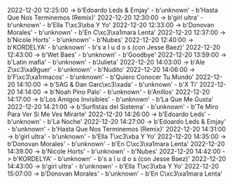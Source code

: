 2022-12-20 12:25:00 -> b'Edoardo Leds & Emjay' - b'unknown' - b'Hasta Que Nos Terminemos (Remix)'
2022-12-20 12:30:00 -> b'girl ultra' - b'unknown' - b'Ella T\xc3\xba Y Yo'
2022-12-20 12:33:00 -> b'Donovan Morales' - b'unknown' - b'En C\xc3\xa1mara Lenta'
2022-12-20 12:37:00 -> b'Nicole Horts' - b'unknown' - b'Nubes'
2022-12-20 12:40:00 -> b'KORDELYA' - b'unknown' - b's a l u d o s (con Jesse Baez)'
2022-12-20 12:43:00 -> b'Wet Baes' - b'unknown' - b'Goodbye'
2022-12-20 13:59:00 -> b'Latin mafia' - b'unknown' - b'Julieta'
2022-12-20 14:03:00 -> b'Ale Z\xc3\xa9guer' - b'unknown' - b'Nudito'
2022-12-20 14:06:00 -> b'F\xc3\xa1rmacos' - b'unknown' - b'Quiero Conocer Tu Mundo'
2022-12-20 14:10:00 -> b'SAG & Dan Garc\xc3\xada' - b'unknown' - b'X Ti'
2022-12-20 14:14:00 -> b'Noah Pino Palo' - b'unknown' - b'Anillos'
2022-12-20 14:17:00 -> b'Los Amigos Invisibles' - b'unknown' - b'La Que Me Gusta'
2022-12-20 14:21:00 -> b'Surfistas del Sistema' - b'unknown' - b'Te Miro Para Ver Si Me Ves Mirarte'
2022-12-20 14:26:00 -> b'Edoardo Leds' - b'unknown' - b'La Noche'
2022-12-20 14:27:00 -> b'Edoardo Leds & Emjay' - b'unknown' - b'Hasta Que Nos Terminemos (Remix)'
2022-12-20 14:31:00 -> b'girl ultra' - b'unknown' - b'Ella T\xc3\xba Y Yo'
2022-12-20 14:35:00 -> b'Donovan Morales' - b'unknown' - b'En C\xc3\xa1mara Lenta'
2022-12-20 14:39:00 -> b'Nicole Horts' - b'unknown' - b'Nubes'
2022-12-20 14:42:00 -> b'KORDELYA' - b'unknown' - b's a l u d o s (con Jesse Baez)'
2022-12-20 14:43:00 -> b'girl ultra' - b'unknown' - b'Ella T\xc3\xba Y Yo'
2022-12-20 15:07:00 -> b'Donovan Morales' - b'unknown' - b'En C\xc3\xa1mara Lenta'
